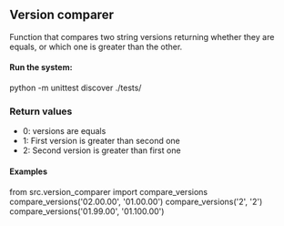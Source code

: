 ## Version comparer

Function that compares two string versions returning whether they are equals, or which one is greater than the other.   

#### Run the system:
python -m unittest discover ./tests/

### Return values
- 0: versions are equals
- 1: First version is greater than second one
- 2: Second version is greater than first one

#### Examples
from src.version_comparer import compare_versions
compare_versions('02.00.00', '01.00.00')
compare_versions('2', '2')
compare_versions('01.99.00', '01.100.00')

